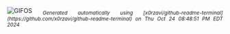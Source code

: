 <div align="justify">
<picture>
    <source media="(prefers-color-scheme: dark)" srcset="https://i.ibb.co/RQ0DQqg/output-gif.gif">
    <source media="(prefers-color-scheme: light)" srcset="https://i.ibb.co/RQ0DQqg/output-gif.gif">
    <img alt="GIFOS" src="https://i.ibb.co/RQ0DQqg/output-gif.gif">
</picture>
<sub><i>Generated automatically using [x0rzavi/github-readme-terminal](https://github.com/x0rzavi/github-readme-terminal) on Thu Oct 24 08:48:51 PM EDT 2024</i></sub>
</div>

<!--  -->